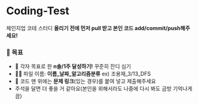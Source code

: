 # Coding-Test
체인지업 코테 스터디
**올리기 전에 먼저 pull 받고 본인 코드 add/commit/push해주세요!**

### 🚀 목표
- 🌱 각자 목표로 한 **n솔/1주 달성하기!** 꾸준히 잔디 심기
- ✍🏻 파일 이름: **이름_날짜_알고리즘분류** ex) 조용재_3/13_DFS
- 🔗 코드 맨 위에는 **문제 링크**(있는 경우)를 붙여 넣고 제출해주세요
- 주석을 달면 더 좋을 거 같아요(본인을 위해서라도 나중에 다시 봐도 금방 기억나게끔)
